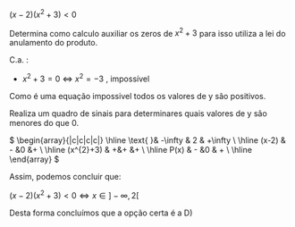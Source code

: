 $(x-2)(x^{2}+3) <0$

Determina como calculo auxiliar  os zeros de $x^{2}+3$ para isso utiliza a lei do anulamento do produto. 

  C.a. :  
  
   - $x^{2}+3 = 0$ $\iff$ $x^{2}=-3$ , impossível

Como é uma equação impossivel todos os valores de y são positivos. 

Realiza um quadro de sinais para determinares quais valores de y são menores do que 0. 


$
\begin{array}{|c|c|c|c|}
\hline
\text{ }& -\infty  & 2 &  +\infty \\
\hline
(x-2) & - &0 &+  \\
\hline
(x^{2}+3) & +&+ &+ \\
\hline
P(x) & - &0 & +   \\
\hline
\end{array}
$

Assim, podemos concluir que: 

$(x-2)(x^{2}+3) <0 \iff x \in ]-\infty, 2[$

Desta forma concluímos que a opção certa é a D)


